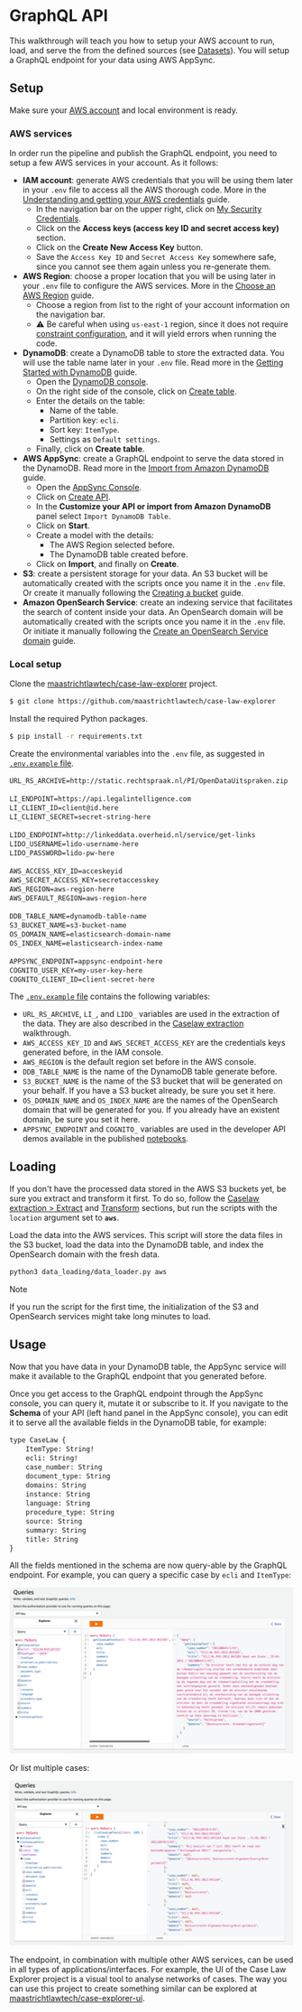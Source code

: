 # GraphQL API 

This walkthrough will teach you how to setup your AWS account to run, load, and serve the from the defined sources (see [Datasets](/datasets/)). You will setup a GraphQL endpoint for your data using AWS AppSync. 

## Setup

Make sure your [AWS account](https://aws.amazon.com/console/) and local environment is ready. 

### AWS services

In order run the pipeline and publish the GraphQL endpoint, you need to setup a few AWS services in your account. As it follows:

- **IAM account**: generate AWS credentials that you will be using them later in your `.env` file to access all the AWS thorough code. More in the [Understanding and getting your AWS credentials](https://docs.aws.amazon.com/general/latest/gr/aws-sec-cred-types.html#access-keys-and-secret-access-keys) guide.
    - In the navigation bar on the upper right, click on [My Security Credentials](https://console.aws.amazon.com/iam/home#security_credential).
    - Click on the **Access keys (access key ID and secret access key)** section.
    - Click on the **Create New Access Key** button. 
    - Save the `Access Key ID` and `Secret Access Key` somewhere safe, since you cannot see them again unless you re-generate them.
- **AWS Region**: choose a proper location that you will be using later in your `.env` file to configure the AWS services. More in the [Choose an AWS Region](https://docs.aws.amazon.com/emr/latest/ManagementGuide/emr-plan-region.html) guide.
    - Choose a region from list to the right of your account information on the navigation bar. 
    - ⚠️ Be careful when using `us-east-1` region, since it does not require [constraint configuration](concepts-availability-zones), and it will yield errors when running the code.
- **DynamoDB**: create a DynamoDB table to store the extracted data. You will use the table name later in your `.env` file. Read more in the [Getting Started with DynamoDB](https://docs.aws.amazon.com/amazondynamodb/latest/developerguide/getting-started-step-1.html) guide.
    - Open the [DynamoDB console](https://console.aws.amazon.com/dynamodbv2/).
    - On the right side of the console, click on [Create table](https://console.aws.amazon.com/dynamodbv2/home#create-table).
    - Enter the details on the table:
        - Name of the table.
        - Partition key: `ecli`.
        - Sort key: `ItemType`.
        - Settings as `Default settings`.
    - Finally, click on **Create table**.
- **AWS AppSync**: create a GraphQL endpoint to serve the data stored in the DynamoDB. Read more in the [Import from Amazon DynamoDB](https://docs.aws.amazon.com/appsync/latest/devguide/import-dynamodb.html) guide.
    - Open the [AppSync Console](https://console.aws.amazon.com/appsync/).
    - Click on [Create API](https://console.aws.amazon.com/appsync/home#/create).
    - In the **Customize your API or import from Amazon DynamoDB** panel select `Import DynamoDB Table`. 
    - Click on **Start**.
    - Create a model with the details:
        - The AWS Region selected before.
        - The DynamoDB table created before.
    - Click on **Import**, and finally on **Create**.
- **S3**: create a persistent storage for your data. An S3 bucket will be automatically created with the scripts once you name it in the `.env` file. Or create it manually following the [Creating a bucket](https://docs.aws.amazon.com/AmazonS3/latest/userguide/create-bucket-overview.html) guide. 
- **Amazon OpenSearch Service**: create an indexing service that facilitates the search of content inside your data. An OpenSearch domain will be automatically created with the scripts once you name it in the `.env` file. Or initiate it manually following the [Create an OpenSearch Service domain](https://docs.aws.amazon.com/opensearch-service/latest/developerguide/gsgcreate-domain.html) guide.

### Local setup

Clone the [maastrichtlawtech/case-law-explorer](https://github.com/maastrichtlawtech/case-law-explorer) project.

```bash
$ git clone https://github.com/maastrichtlawtech/case-law-explorer
```

Install the required Python packages.

```bash
$ pip install -r requirements.txt
```

Create the environmental variables into the `.env` file, as suggested in [`.env.example` file](https://raw.githubusercontent.com/maastrichtlawtech/case-law-explorer/master/.env.example).  

```.env.example
URL_RS_ARCHIVE=http://static.rechtspraak.nl/PI/OpenDataUitspraken.zip

LI_ENDPOINT=https://api.legalintelligence.com
LI_CLIENT_ID=client@id.here
LI_CLIENT_SECRET=secret-string-here

LIDO_ENDPOINT=http://linkeddata.overheid.nl/service/get-links
LIDO_USERNAME=lido-username-here
LIDO_PASSWORD=lido-pw-here

AWS_ACCESS_KEY_ID=acceskeyid
AWS_SECRET_ACCESS_KEY=secretaccesskey
AWS_REGION=aws-region-here
AWS_DEFAULT_REGION=aws-region-here

DDB_TABLE_NAME=dynamodb-table-name
S3_BUCKET_NAME=s3-bucket-name
OS_DOMAIN_NAME=elasticsearch-domain-name
OS_INDEX_NAME=elasticsearch-index-name

APPSYNC_ENDPOINT=appsync-endpoint-here
COGNITO_USER_KEY=my-user-key-here
COGNITO_CLIENT_ID=client-secret-here
```

The [`.env.example` file](https://raw.githubusercontent.com/maastrichtlawtech/case-law-explorer/master/.env.example) contains the following variables:

- `URL_RS_ARCHIVE`, `LI_`, and `LIDO_` variables are used in the extraction of the data. They are also described in the [Caselaw extraction](/etl/?id=setup) walkthrough. 
- `AWS_ACCESS_KEY_ID` and `AWS_SECRET_ACCESS_KEY` are the credentials keys generated before, in the IAM console. 
- `AWS_REGION` is the default region set before in the AWS console. 
- `DDB_TABLE_NAME` is the name of the DynamoDB table generate before.
- `S3_BUCKET_NAME` is the name of the S3 bucket that will be generated on your behalf. If you have a S3 bucket already, be sure you set it here.
- `OS_DOMAIN_NAME` and `OS_INDEX_NAME` are the names of the OpenSearch domain that will be generated for you. If you already have an existent domain, be sure you set it here.
- `APPSYNC_ENDPOINT` and `COGNITO_` variables are used in the developer API demos available in the published [notebooks](https://github.com/maastrichtlawtech/case-law-explorer/tree/master/notebooks/api).

## Loading

If you don't have the processed data stored in the AWS S3 buckets yet, be sure you extract and transform it first. To do so, follow the [Caselaw extraction > Extract](etl/?id=extract) and [Transform](etl/?id=transform) sections, but run the scripts with the `location` argument set to **`aws`**.

Load the data into the AWS services. This script will store the data files in the S3 bucket, load the data into the DynamoDB table, and index the OpenSearch domain with the fresh data.

```bash
python3 data_loading/data_loader.py aws
```

> [!NOTE]
> If you run the script for the first time, the initialization of the S3 and OpenSearch services might take long minutes to load. 

## Usage

Now that you have data in your DynamoDB table, the AppSync service will make it available to the GraphQL endpoint that you generated before.

Once you get access to the GraphQL endpoint through the AppSync console, you can query it, mutate it or subscribe to it. If you navigate to the **Schema** of your API (left hand panel in the AppSync console), you can edit it to serve all the available fields in the DynamoDB table, for example:

```
type CaseLaw {
	ItemType: String!
	ecli: String!
	case_number: String
	document_type: String
	domains: String
	instance: String
	language: String
	procedure_type: String
	source: String
	summary: String
	title: String
}
```

All the fields mentioned in the schema are now query-able by the GraphQL endpoint. For example, you can query a specific case by `ecli` and `ItemType`:

![getLawCase](get-min.png)

Or list multiple cases:

![listLawCase](list-min.png)

The endpoint, in combination with multiple other AWS services, can be used in all types of applications/interfaces. For example, the UI of the Case Law Explorer project is a visual tool to analyse networks of cases. The way you can use this project to create something similar can be explored at [maastrichtlawtech/case-explorer-ui](https://github.com/maastrichtlawtech/case-explorer-ui).




